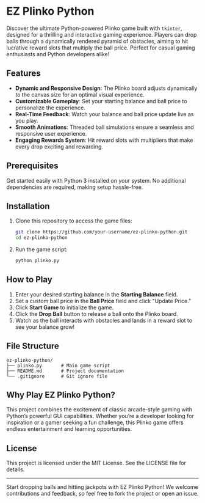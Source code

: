 # EZ Plinko Python

Discover the ultimate Python-powered Plinko game built with `tkinter`, designed for a thrilling and interactive gaming experience. Players can drop balls through a dynamically rendered pyramid of obstacles, aiming to hit lucrative reward slots that multiply the ball price. Perfect for casual gaming enthusiasts and Python developers alike!

## Features

- **Dynamic and Responsive Design**: The Plinko board adjusts dynamically to the canvas size for an optimal visual experience.
- **Customizable Gameplay**: Set your starting balance and ball price to personalize the experience.
- **Real-Time Feedback**: Watch your balance and ball price update live as you play.
- **Smooth Animations**: Threaded ball simulations ensure a seamless and responsive user experience.
- **Engaging Rewards System**: Hit reward slots with multipliers that make every drop exciting and rewarding.

## Prerequisites

Get started easily with Python 3 installed on your system. No additional dependencies are required, making setup hassle-free.

## Installation

1. Clone this repository to access the game files:
   ```bash
   git clone https://github.com/your-username/ez-plinko-python.git
   cd ez-plinko-python
   ```

2. Run the game script:
   ```bash
   python plinko.py
   ```

## How to Play

1. Enter your desired starting balance in the **Starting Balance** field.
2. Set a custom ball price in the **Ball Price** field and click "Update Price."
3. Click **Start Game** to initialize the game.
4. Click the **Drop Ball** button to release a ball onto the Plinko board.
5. Watch as the ball interacts with obstacles and lands in a reward slot to see your balance grow!

## File Structure

```
ez-plinko-python/
├── plinko.py       # Main game script
├── README.md       # Project documentation
└── .gitignore      # Git ignore file
```

## Why Play EZ Plinko Python?

This project combines the excitement of classic arcade-style gaming with Python’s powerful GUI capabilities. Whether you’re a developer looking for inspiration or a gamer seeking a fun challenge, this Plinko game offers endless entertainment and learning opportunities.

## License

This project is licensed under the MIT License. See the LICENSE file for details.

---

Start dropping balls and hitting jackpots with EZ Plinko Python! We welcome contributions and feedback, so feel free to fork the project or open an issue.
